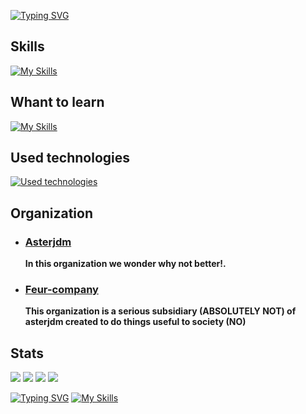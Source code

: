 [![Typing SVG](https://readme-typing-svg.demolab.com?font=ubuntu&weight=900&size=60&pause=1000&color=F7F7F7&width=900&height=90&lines=I'm+Asteroidus;I+have+10¹²IQ;I'm+god;Visit+my+website;Why+you+still+alive?%3F)](https://rmbi.ch/aster/)

## Skills

 [![My Skills](https://skillicons.dev/icons?i=html,css,rust,python,bash,md)](https://github.com/AsteroidusTv)

## Whant to learn
 [![My Skills](https://skillicons.dev/icons?i=tauri,webassembly)](https://github.comAsteroidusTv)


## Used technologies

 [![Used technologies](https://skillicons.dev/icons?i=linux,vscode,git,github,discord)](https://github.com/AsteroidusTv)

## Organization

 - ### [Asterjdm](https://github.com/asterjdm)
   
   **In this organization we wonder why not better!.**
 
 - ### [Feur-company](https://github.com/Feur-company)
   
   **This organization is a serious subsidiary (ABSOLUTELY NOT) of asterjdm created to do things useful to society (NO)**

## Stats

 [![](http://github-profile-summary-cards.vercel.app/api/cards/repos-per-language?username=AsteroidusTv&theme=dracula)](https://github.com/AsteroidusTv)
 [![](http://github-profile-summary-cards.vercel.app/api/cards/most-commit-language?username=AsteroidusTv&theme=dracula)](https://github.com/AsteroidusTv)
 [![](http://github-profile-summary-cards.vercel.app/api/cards/stats?username=AsteroidusTv&theme=dracula)](https://github.com/AsteroidusTv)
 [![](http://github-profile-summary-cards.vercel.app/api/cards/productive-time?username=AsteroidusTv&theme=dracula&utcOffset=2)](https://github.com/AsteroidusTv)


[![Typing SVG](https://readme-typing-svg.demolab.com?font=ubuntu&weight=900&size=20&pause=1000&color=F7F7F7&width=900&height=90&lines=The+best+programming+language+is+?;There+is+one+answer;You+have+to+learn+it;Its+RUST!!!!;Why+you+still+alive?%3F)]([https://rmbi.ch/aster/](https://www.rust-lang.org/fr/tools/install))
 [![My Skills](https://skillicons.dev/icons?i=rust)](https://github.com/AsteroidusTv)
